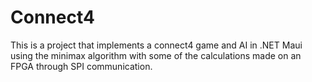 # Connect4
This is a project that implements a connect4 game and AI in .NET Maui using the minimax algorithm with some of the calculations made on an FPGA through SPI communication.
